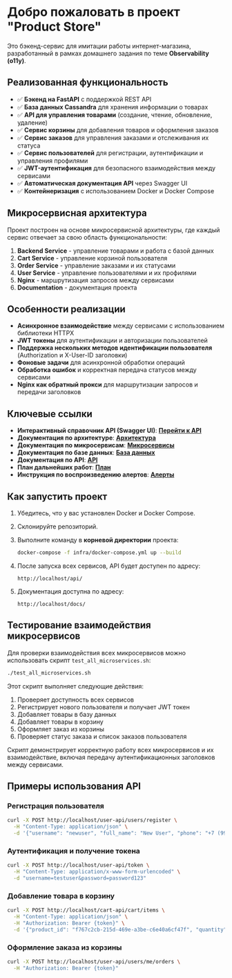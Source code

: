 # Добро пожаловать в проект "Product Store"

Это бэкенд-сервис для имитации работы интернет-магазина, разработанный в рамках домашнего задания по теме **Observability (o11y)**.

## Реализованная функциональность

- ✅ **Бэкенд на FastAPI** с поддержкой REST API
- ✅ **База данных Cassandra** для хранения информации о товарах
- ✅ **API для управления товарами** (создание, чтение, обновление, удаление)
- ✅ **Сервис корзины** для добавления товаров и оформления заказов
- ✅ **Сервис заказов** для управления заказами и отслеживания их статуса
- ✅ **Сервис пользователей** для регистрации, аутентификации и управления профилями
- ✅ **JWT-аутентификация** для безопасного взаимодействия между сервисами
- ✅ **Автоматическая документация API** через Swagger UI
- ✅ **Контейнеризация** с использованием Docker и Docker Compose

## Микросервисная архитектура

Проект построен на основе микросервисной архитектуры, где каждый сервис отвечает за свою область функциональности:

1. **Backend Service** - управление товарами и работа с базой данных
2. **Cart Service** - управление корзиной пользователя
3. **Order Service** - управление заказами и их статусами
4. **User Service** - управление пользователями и их профилями
5. **Nginx** - маршрутизация запросов между сервисами
6. **Documentation** - документация проекта

## Особенности реализации

- **Асинхронное взаимодействие** между сервисами с использованием библиотеки HTTPX
- **JWT токены** для аутентификации и авторизации пользователей
- **Поддержка нескольких методов идентификации пользователя** (Authorization и X-User-ID заголовки)
- **Фоновые задачи** для асинхронной обработки операций
- **Обработка ошибок** и корректная передача статусов между сервисами
- **Nginx как обратный прокси** для маршрутизации запросов и передачи заголовков

## Ключевые ссылки

* **Интерактивный справочник API (Swagger UI)**: **[Перейти к API](/api/swagger)**
* **Документация по архитектуре**: **[Архитектура](/architecture)**
* **Документация по микросервисам**: **[Микросервисы](/microservices)**
* **Документация по базе данных**: **[База данных](/database)**
* **Документация по API**: **[API](/api_docs)**
* **План дальнейших работ**: **[План](/future_plans)**
* **Инструкция по воспроизведению алертов**: **[Алерты](/reproduce_alerts)**

## Как запустить проект

1. Убедитесь, что у вас установлен Docker и Docker Compose.
2. Склонируйте репозиторий.
3. Выполните команду в **корневой директории** проекта:

   ```bash
   docker-compose -f infra/docker-compose.yml up --build
   ```

4. После запуска всех сервисов, API будет доступен по адресу:
   ```
   http://localhost/api/
   ```

5. Документация доступна по адресу:
   ```
   http://localhost/docs/
   ```

## Тестирование взаимодействия микросервисов

Для проверки взаимодействия всех микросервисов можно использовать скрипт `test_all_microservices.sh`:

```bash
./test_all_microservices.sh
```

Этот скрипт выполняет следующие действия:
1. Проверяет доступность всех сервисов
2. Регистрирует нового пользователя и получает JWT токен
3. Добавляет товары в базу данных
4. Добавляет товары в корзину
5. Оформляет заказ из корзины
6. Проверяет статус заказа и список заказов пользователя

Скрипт демонстрирует корректную работу всех микросервисов и их взаимодействие, включая передачу аутентификационных заголовков между сервисами.

## Примеры использования API

### Регистрация пользователя

```bash
curl -X POST http://localhost/user-api/users/register \
  -H "Content-Type: application/json" \
  -d '{"username": "newuser", "full_name": "New User", "phone": "+7 (999) 123-45-67", "password": "password123"}'
```

### Аутентификация и получение токена

```bash
curl -X POST http://localhost/user-api/token \
  -H "Content-Type: application/x-www-form-urlencoded" \
  -d "username=testuser&password=password123"
```

### Добавление товара в корзину

```bash
curl -X POST http://localhost/cart-api/cart/items \
  -H "Content-Type: application/json" \
  -H "Authorization: Bearer {token}" \
  -d '{"product_id": "f767c2cb-215d-469e-a3be-c6e40a6cf47f", "quantity": 2}'
```

### Оформление заказа из корзины

```bash
curl -X POST http://localhost/user-api/users/me/orders \
  -H "Authorization: Bearer {token}"
```
